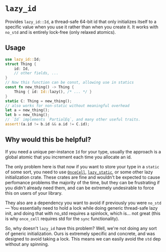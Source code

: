 # `lazy_id`

Provides `lazy_id::Id`, a thread-safe 64-bit id that only initializes itself to a specific value when you use it rather than when you create it. It works with `no_std` and is entirely lock-free (only relaxed atomics).

## Usage

```rust
use lazy_id::Id;
struct Thing {
    id: Id,
    // other fields, ...
}
// Now this function can be const, allowing use in statics
const fn new_thing() -> Thing {
    Thing { id: Id::lazy(), /* ... */ }
}
static C: Thing = new_thing();
// also works for non-static without meaningful overhead
let a = new_thing();
let b = new_thing();
// `Id` implements `PartialEq`, and many other useful traits.
assert!(a.id != b.id && a.id != C.id);
```

## Why would this be helpful?

If you need a unique per-instance `Id` for your type, usually the approach is a
global atomic that you increment each time you allocate an id.

The only problem here is that now if you want to store your type in a `static` of some sort, you need to use [`OnceCell`](https://crates.io/crates/once_cell), [`lazy_static`](https://crates.io/crates/lazy_static), or some other lazy initialization crate. These crates are fine and wouldn't be expected to cause perfomance problems the majority of the time, but they can be frustrating if you didn't already need them, and can be extremely undesirable to force this on users of your library.

They also are a dependency you want to avoid if previously you were `no_std` — You essentially need to hold a lock while doing generic thread-safe lazy init, and doing that with no_std requires a spinlock, which is... not great (this is why `once_cell` requires std for the `sync` functionality).

So, why doesn't `lazy_id` have this problem? Well, we're not doing any sort of generic initialization. Ours is extremely specific and concrete, and was designed to avoid taking a lock. This means we can easily avoid the `std` dep without any spinning.



